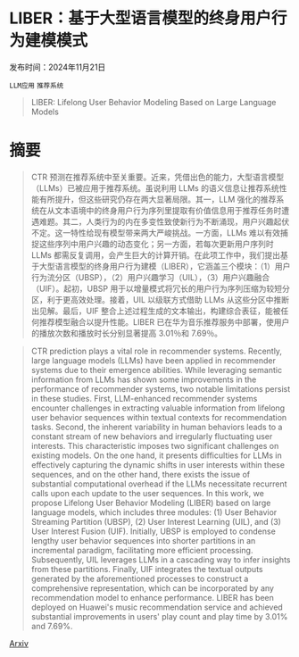 # LIBER：基于大型语言模型的终身用户行为建模模式

发布时间：2024年11月21日

`LLM应用` `推荐系统`

> LIBER: Lifelong User Behavior Modeling Based on Large Language Models

# 摘要

> CTR 预测在推荐系统中至关重要。近来，凭借出色的能力，大型语言模型（LLMs）已被应用于推荐系统。虽说利用 LLMs 的语义信息让推荐系统性能有所提升，但这些研究仍存在两大显著局限。其一，LLM 强化的推荐系统在从文本语境中的终身用户行为序列里提取有价值信息用于推荐任务时遭遇难题。其二，人类行为的内在多变性致使新行为不断涌现，用户兴趣起伏不定。这一特性给现有模型带来两大严峻挑战。一方面，LLMs 难以有效捕捉这些序列中用户兴趣的动态变化；另一方面，若每次更新用户序列时 LLMs 都需反复调用，会产生巨大的计算开销。在此项工作中，我们提出基于大型语言模型的终身用户行为建模（LIBER），它涵盖三个模块：（1）用户行为流分区（UBSP），（2）用户兴趣学习（UIL），（3）用户兴趣融合（UIF）。起初，UBSP 用于以增量模式将冗长的用户行为序列压缩为较短分区，利于更高效处理。接着，UIL 以级联方式借助 LLMs 从这些分区中推断出见解。最后，UIF 整合上述过程生成的文本输出，构建综合表征，能被任何推荐模型融合以提升性能。LIBER 已在华为音乐推荐服务中部署，使用户的播放次数和播放时长分别显著提高 3.01％和 7.69％。

> CTR prediction plays a vital role in recommender systems. Recently, large language models (LLMs) have been applied in recommender systems due to their emergence abilities. While leveraging semantic information from LLMs has shown some improvements in the performance of recommender systems, two notable limitations persist in these studies. First, LLM-enhanced recommender systems encounter challenges in extracting valuable information from lifelong user behavior sequences within textual contexts for recommendation tasks. Second, the inherent variability in human behaviors leads to a constant stream of new behaviors and irregularly fluctuating user interests. This characteristic imposes two significant challenges on existing models. On the one hand, it presents difficulties for LLMs in effectively capturing the dynamic shifts in user interests within these sequences, and on the other hand, there exists the issue of substantial computational overhead if the LLMs necessitate recurrent calls upon each update to the user sequences. In this work, we propose Lifelong User Behavior Modeling (LIBER) based on large language models, which includes three modules: (1) User Behavior Streaming Partition (UBSP), (2) User Interest Learning (UIL), and (3) User Interest Fusion (UIF). Initially, UBSP is employed to condense lengthy user behavior sequences into shorter partitions in an incremental paradigm, facilitating more efficient processing. Subsequently, UIL leverages LLMs in a cascading way to infer insights from these partitions. Finally, UIF integrates the textual outputs generated by the aforementioned processes to construct a comprehensive representation, which can be incorporated by any recommendation model to enhance performance. LIBER has been deployed on Huawei's music recommendation service and achieved substantial improvements in users' play count and play time by 3.01% and 7.69%.

[Arxiv](https://arxiv.org/abs/2411.14713)